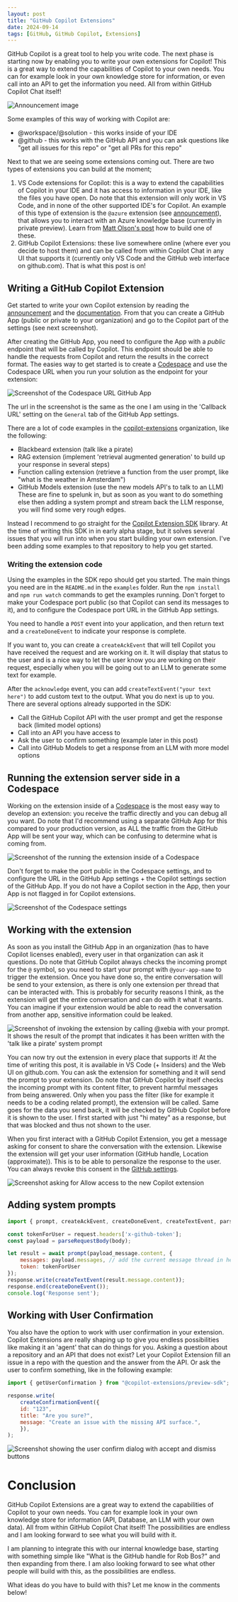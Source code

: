 ```yaml
---
layout: post
title: "GitHub Copilot Extensions"
date: 2024-09-14
tags: [GitHub, GitHub Copilot, Extensions]
---
```


GitHub Copilot is a great tool to help you write code. The next phase is starting now by enabling you to write your own extensions for Copilot! This is a great way to extend the capabilities of Copilot to your own needs. You can for example look in your own knowledge store for information, or even call into an API to get the information you need. All from within GitHub Copilot Chat itself!

![Announcement image](/images/2024/20240914/Announcement.png)

Some examples of this way of working with Copilot are:
- @workspace/@solution - this works inside of your IDE
- @github - this works with the GitHub API and you can ask questions like "get all issues for this repo" or "get all PRs for this repo"

Next to that we are seeing some extensions coming out. There are two types of extensions you can build at the moment;
1. VS Code extensions for Copilot: this is a way to extend the capabilities of Copilot in your IDE and it has access to information in your IDE, like the files you have open. Do note that this extension will only work in VS Code, and in none of the other supported IDE's for Copilot. An example of this type of extension is the `@azure` extension (see [announcement](https://techcommunity.microsoft.com/t5/microsoft-developer-community/introducing-github-copilot-for-azure-your-cloud-coding-companion/ba-p/4127644)), that allows you to interact with an Azure knowledge base (currently in private preview). Learn from [Matt Olson's post](https://github.com/molson504x/copilot-custom-extension) how to build one of these.
2. GitHub Copilot Extensions: these live somewhere online (where ever you decide to host them) and can be called from within Copilot Chat in any UI that supports it (currently only VS Code and the GitHub web interface on github.com). That is what this post is on!

## Writing a GitHub Copilot Extension

Get started to write your own Copilot extension by reading the [announcement](https://github.blog/news-insights/product-news/introducing-github-copilot-extensions/) and the [documentation](https://docs.github.com/en/copilot/building-copilot-extensions/about-building-copilot-extensions). From that you can create a GitHub App (public or private to your organization) and go to the Copilot part of the settings (see next screenshot).

After creating the GitHub App, you need to configure the App with a _public_ endpoint that will be called by Copilot. This endpoint should be able to handle the requests from Copilot and return the results in the correct format. The easies way to get started is to create a [Codespace](https://github.com/features/codespaces) and use the Codespace URL when you run your solution as the endpoint for your extension:

![Screenshot of the Codespace URL GitHub App](/images/2024/20240914/app%20settings.png)  

The url in the screenshot is the same as the one I am using in the 'Callback URL' setting on the `General` tab of the GitHub App settings.

There are a lot of code examples in the [copilot-extensions](https://github.com/copilot-extensions) organization, like the following:
- Blackbeard extension (talk like a pirate)
- RAG extension (implement 'retrieval augmented generation' to build up your response in several steps)
- Function calling extension (retrieve a function from the user prompt, like "what is the weather in Amsterdam")
- GitHub Models extension (use the new models API's to talk to an LLM)
These are fine to spelunk in, but as soon as you want to do something else then adding a system prompt and stream back the LLM response, you will find some very rough edges.

Instead I recommend to go straight for the [Copilot Extension SDK](https://github.com/copilot-extensions/preview-sdk.js) library. At the time of writing this SDK in in early alpha stage, but it solves several issues that you will run into when you start building your own extension. I've been adding some examples to that repository to help you get started.

### Writing the extension code
Using the examples in the SDK repo should get you started. The main things you need are in the `README.md` in the `examples` folder. Run the `npm install` and `npm run watch` commands to get the examples running. Don't forget to make your Codespace port public (so that Copilot can send its messages to it), and to configure the Codespace port URL in the GitHub App settings.

You need to handle a `POST` event into your application, and then return text and a `createDoneEvent` to indicate your response is complete.

If you want to, you can create a `createAckEvent` that will tell Copilot you have received the request and are working on it. It will display that status to the user and is a nice way to let the user know you are working on their request, especially when you will be going out to an LLM to generate some text for example.

After the `acknowledge` event, you can add `createTextEvent("your text here")` to add custom text to the output. What you do next is up to you. There are several options already supported in the SDK:

- Call the GitHub Copilot API with the user prompt and get the response back (limited model options)
- Call into an API you have access to
- Ask the user to confirm something (example later in this post)
- Call into GitHub Models to get a response from an LLM with more model options

## Running the extension server side in a Codespace
Working on the extension inside of a [Codespace](https://github.com/features/codespaces) is the most easy way to develop an extension: you receive the traffic directly and you can debug all you want. Do note that I'd recommend using a separate GitHub App for this compared to your production version, as ALL the traffic from the GitHub App will be sent your way, which can be confusing to determine what is coming from.

![Screenshot of the running the extension inside of a Codespace](/images/2024/20240914/Running-the-extension.png)  

Don't forget to make the port public in the Codespace settings, and to configure the URL in the GitHub App settings + the Copilot settings section of the GitHub App. If you do not have a Copilot section in the App, then your App is not flagged in for Copilot extensions.

![Screenshot of the Codespace settings](/images/2024/20240914/AppSettings.png)

## Working with the extension
As soon as you install the GitHub App in an organization (has to have Copilot licenses enabled), every user in that organization can ask it questions. Do note that GitHub Copilot always checks the incoming prompt for the `@` symbol, so you need to start your prompt with `@your-app-name` to trigger the extension. Once you have done so, the entire conversation will be send to your extension, as there is only one extension per thread that can be interacted with. This is probably for security reasons I think, as the extension will get the entire conversation and can do with it what it wants. You can imagine if your extension would be able to read the conversation from another app, sensitive information could be leaked.

![Screenshot of invoking the extension by calling @xebia with your prompt. It shows the result of the prompt that indicates it has been written with the 'talk like a pirate' system prompt](/images/2024/20240914/01-Invoking-the-extension.png)

You can now try out the extension in every place that supports it! At the time of writing this post, it is available in VS Code (+ Insiders) and the Web UI on github.com. You can ask the extension for something and it will send the prompt to your extension. Do note that GitHub Copilot by itself checks the incoming prompt with its content filter, to prevent harmful messages from being answered. Only when you pass the filter (like for example it needs to be a coding related prompt), the extension will be called. Same goes for the data you send back, it will be checked by GitHub Copilot before it is shown to the user. I first started with just "hi matey" as a response, but that was blocked and thus not shown to the user.

When you first interact with a GitHub Copilot Extension, you get a message asking for consent to share the conversation with the extension. Likewise the extension will get your user information (GitHub handle, Location (approximate)). This is to be able to personalize the response to the user. You can always revoke this consent in the [GitHub settings](https://github.com/settings/installations).

![Screenshot asking for Allow access to the new Copilot extension](/images/2024/20240914/Allow-prompt.png)  

## Adding system prompts

``` javascript	
import { prompt, createAckEvent, createDoneEvent, createTextEvent, parseRequestBody } from "@copilot-extensions/preview-sdk";

const tokenForUser = request.headers['x-github-token'];
const payload = parseRequestBody(body);

let result = await prompt(payload_message.content, {
    messages: payload.messages, // add the current message thread in here for the LLM to use
    token: tokenForUser
});
response.write(createTextEvent(result.message.content));
response.end(createDoneEvent());
console.log('Response sent');
```

## Working with User Confirmation
You also have the option to work with user confirmation in your extension. Copilot Extensions are really shaping up to give you endless possibilities like making it an 'agent' that can do things for you. Asking a question about a repository and an API that does not exist? Let your Copilot Extension fill an issue in a repo with the question and the answer from the API. Or ask the user to confirm something, like in the following example:

```javascript
import { getUserConfirmation } from "@copilot-extensions/preview-sdk";

response.write(
    createConfirmationEvent({
    id: "123",
    title: "Are you sure?",
    message: "Create an issue with the missing API surface.",
    }),
);
```

![Screenshot showing the user confirm dialog with accept and dismiss buttons](/images/2024/20240914/PromptAccept.png)

# Conclusion
GitHub Copilot Extensions are a great way to extend the capabilities of Copilot to your own needs. You can for example look in your own knowledge store for information (API, Database, an LLM with your own data). All from within GitHub Copilot Chat itself! The possibilities are endless and I am looking forward to see what you will build with it. 

I am planning to integrate this with our internal knowledge base, starting with something simple like "What is the GitHub handle for Rob Bos?" and then expanding from there. I am also looking forward to see what other people will build with this, as the possibilities are endless.

What ideas do you have to build with this? Let me know in the comments below!
